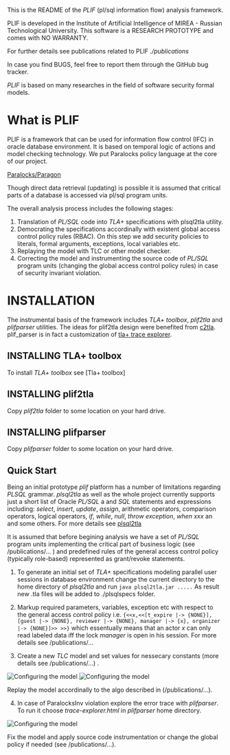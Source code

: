 This is the README of the _PLIF_ (pl/sql information flow) analysis framework.

PLIF is developed in the Institute of Artificial Intelligence of MIREA - Russian Technological University.
This software is a RESEARCH PROTOTYPE and comes with NO WARRANTY.

For further details see publications related to PLIF *./publications*

In case you find BUGS, feel free to report them through the GitHub bug tracker.

_PLIF_ is based on many researches in the field of software security formal models.

# What is PLIF

PLIF is a framework that can be used for information flow control (IFC) in oracle database environment.
It is based on temporal logic of actions and model checking technology. We put Paralocks policy language at the core of our project. 

[Paralocks/Paragon](https://content.iospress.com/articles/journal-of-computer-security/jcs15791)

Though direct data retrieval (updating) is possible it is assumed that critical parts of a database is accessed via pl/sql program units.

The overall analysis process includes the following stages:

1. Translation of _PL/SQL_ code into _TLA+_ specifications with plsql2tla utility.
2. Democrating the specifications accordinally with existent global access control policy rules (RBAC). On this step we add security policies to literals, formal arguments, exceptions, local variables etc. 
3. Replaying the model with TLC or other model checker. 
4. Correcting the model and instrumenting the source code of _PL/SQL_ program units (changing the global access control policy rules) in case of security invariant violation.

# INSTALLATION

The instrumental basis of the framework includes _TLA+ toolbox_, _plif2tla_ and _plifparser_ utilities. 
The ideas for plif2tla design were benefited from [c2tla](). 
plif_parser is in fact a customization of [tla+ trace explorer]().

## INSTALLING TLA+ toolbox

To install _TLA+ toolbox_ see [Tla+ toolbox]

## INSTALLING plif2tla

Copy _plif2tla_ folder to some location on your hard drive.

## INSTALLING plifparser

Copy _plifparser_ folder to some location on your hard drive.

## Quick Start

Being an initial prototype _plif_ platform has a number of limitations regarding _PLSQL_ grammar. _plsql2tla_ as well as the whole project currently supports just a short list of Oracle _PL/SQL_ a and _SQL_ statements and expressions including: _select_, _insert_, _update_, _assign_, arithmetic operators, comparison operators, logical operators, _if_, _while_, _null_, _throw exception_, _when xxx_ an and some others. For more details see [plsql2tla]()

It is assumed that before begining analysis we have a set of _PL/SQL_ program units implementing the critical part of business logic (see /publications/... ) and predefined rules of the general access control policy (typically role-based) represented as grant/revoke statements.

1. To generate an initial set of _TLA+_ specifications modeling parallel user sessions in database environment change the current directory to the home directory of _plsql2tla_ and run
	`
	java plsql2tla.jar .....
	` 
As result new .tla files will be added to ./plsqlspecs folder.

2. Markup required parameters, variables, exception etc with respect to the general access control policy i.e. 
	`
	 {<<x,<<[t_expire |-> {NONE}], [guest |-> {NONE}, reviewer |-> {NONE}, manager |-> {x}, organizer |-> {NONE}]>> >>}
        `
which essentually means that an actor _x_ can only read labeled data iff the lock _manager_ is open in his session. For more details see /publications/...

3. Create a new _TLC_ model and set values for nessecary constants (more details see /publications/...) .

![Configuring the model](https://github.com/timimin/plif/blobs/screen_plif_parser_1.png?raw=true)
![Configuring the model](https://github.com/timimin/plif/blobs/screen_plif_parser_2.png?raw=true)

Replay the model accordinally to the algo described in (/publications/...).

4. In case of ParalocksInv violation explore the error trace with _plifparser_. To run it choose _trace-explorer.html_ in _plifparser_ home directory.

![Configuring the model](https://github.com/timimin/plif/blobs/screen_plif_model.png?raw=true)

Fix the model and apply source code instrumentation or change the global policy if needed (see /publications/...).


